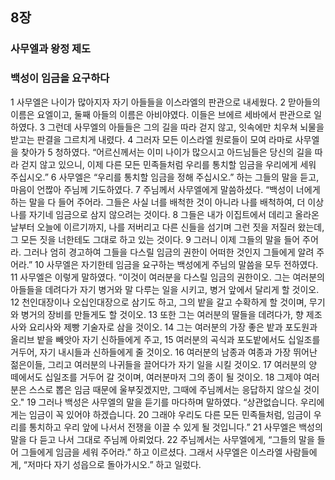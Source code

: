 ## 8장
### 사무엘과 왕정 제도
### 백성이 임금을 요구하다
1 사무엘은 나이가 많아지자 자기 아들들을 이스라엘의 판관으로 내세웠다.
2 맏아들의 이름은 요엘이고, 둘째 아들의 이름은 아비야였다. 이들은 브에르 세바에서 판관으로 일하였다.
3 그런데 사무엘의 아들들은 그의 길을 따라 걷지 않고, 잇속에만 치우쳐 뇌물을 받고는 판결을 그르치게 내렸다.
4 그러자 모든 이스라엘 원로들이 모여 라마로 사무엘을 찾아가
5 청하였다. “어르신께서는 이미 나이가 많으시고 아드님들은 당신의 길을 따라 걷지 않고 있으니, 이제 다른 모든 민족들처럼 우리를 통치할 임금을 우리에게 세워 주십시오.”
6 사무엘은 “우리를 통치할 임금을 정해 주십시오.” 하는 그들의 말을 듣고, 마음이 언짢아 주님께 기도하였다.
7 주님께서 사무엘에게 말씀하셨다. “백성이 너에게 하는 말을 다 들어 주어라. 그들은 사실 너를 배척한 것이 아니라 나를 배척하여, 더 이상 나를 자기네 임금으로 삼지 않으려는 것이다.
8 그들은 내가 이집트에서 데리고 올라온 날부터 오늘에 이르기까지, 나를 저버리고 다른 신들을 섬기며 그런 짓을 저질러 왔는데, 그 모든 짓을 너한테도 그대로 하고 있는 것이다.
9 그러니 이제 그들의 말을 들어 주어라. 그러나 엄히 경고하여 그들을 다스릴 임금의 권한이 어떠한 것인지 그들에게 알려 주어라.”
10 사무엘은 자기한테 임금을 요구하는 백성에게 주님의 말씀을 모두 전하였다.
11 사무엘은 이렇게 말하였다. “이것이 여러분을 다스릴 임금의 권한이오. 그는 여러분의 아들들을 데려다가 자기 병거와 말 다루는 일을 시키고, 병거 앞에서 달리게 할 것이오.
12 천인대장이나 오십인대장으로 삼기도 하고, 그의 밭을 갈고 수확하게 할 것이며, 무기와 병거의 장비를 만들게도 할 것이오.
13 또한 그는 여러분의 딸들을 데려다가, 향 제조사와 요리사와 제빵 기술자로 삼을 것이오.
14 그는 여러분의 가장 좋은 밭과 포도원과 올리브 밭을 빼앗아 자기 신하들에게 주고,
15 여러분의 곡식과 포도밭에서도 십일조를 거두어, 자기 내시들과 신하들에게 줄 것이오.
16 여러분의 남종과 여종과 가장 뛰어난 젊은이들, 그리고 여러분의 나귀들을 끌어다가 자기 일을 시킬 것이오.
17 여러분의 양 떼에서도 십일조를 거두어 갈 것이며, 여러분마저 그의 종이 될 것이오.
18 그제야 여러분은 스스로 뽑은 임금 때문에 울부짖겠지만, 그때에 주님께서는 응답하지 않으실 것이오."
19 그러나 백성은 사무엘의 말을 듣기를 마다하며 말하였다. “상관없습니다. 우리에게는 임금이 꼭 있어야 하겠습니다.
20 그래야 우리도 다른 모든 민족들처럼, 임금이 우리를 통치하고 우리 앞에 나서서 전쟁을 이끌 수 있게 될 것입니다.”
21 사무엘은 백성의 말을 다 듣고 나서 그대로 주님께 아뢰었다.
22 주님께서는 사무엘에게, “그들의 말을 들어 그들에게 임금을 세워 주어라.” 하고 이르셨다. 그래서 사무엘은 이스라엘 사람들에게, “저마다 자기 성읍으로 돌아가시오.” 하고 일렀다.
